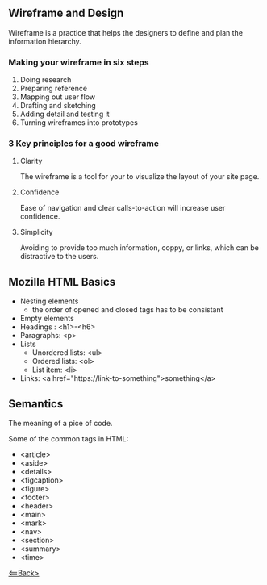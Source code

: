 ## Wireframe and Design

Wireframe is a practice that helps the designers to define and plan the information hierarchy.

### Making your wireframe in six steps

1. Doing research
2. Preparing reference
3. Mapping out user flow
4. Drafting and sketching
5. Adding detail and testing it
6. Turning wireframes into prototypes

### 3 Key principles for a good wireframe

1. Clarity

    The wireframe is a tool for your to visualize the layout of your site page.

2. Confidence

    Ease of navigation and clear calls-to-action will increase user confidence.

3. Simplicity
    
    Avoiding to provide too much information, coppy, or links, which can be distractive to the users.

## Mozilla HTML Basics

- Nesting elements
  - the order of opened and closed tags has to be consistant   
- Empty elements
- Headings : \<h1>-\<h6>
- Paragraphs: \<p>
- Lists
  - Unordered lists: \<ul>
  - Ordered lists: \<ol>
  - List item: \<li>
- Links: \<a href="https://link-to-something">something\</a>
  

## Semantics

The meaning of a pice of code.

Some of the common tags in HTML:

- \<article>
- \<aside>
- \<details>
- \<figcaption>
- \<figure>
- \<footer>
- \<header>
- \<main>
- \<mark>
- \<nav>
- \<section>
- \<summary>
- \<time>


[<==Back>](README.md)